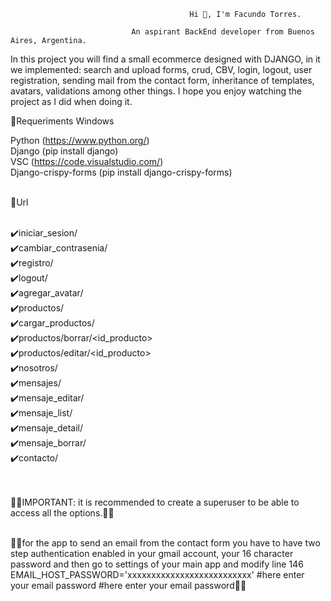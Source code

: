                                             Hi 👋, I'm Facundo Torres.
                                                         
                               An aspirant BackEnd developer from Buenos Aires, Argentina.
                               
                               
                               
In this project you will find a small ecommerce designed with DJANGO, in it we implemented: search and upload forms, crud, CBV, login, logout, user registration, sending mail from the contact form, inheritance of templates, avatars, validations among other things. I hope you enjoy watching the project as I did when doing it.

🔅Requeriments Windows<br>

Python (https://www.python.org/)<br>
Django (pip install django)<br>
VSC (https://code.visualstudio.com/)<br>
Django-crispy-forms (pip install django-crispy-forms)<br><br>

🔅Url<br><br>

✔️iniciar_sesion/<br>
✔️cambiar_contrasenia/<br>
✔️registro/<br>
✔️logout/<br>
✔️agregar_avatar/<br>
✔️productos/<br>
✔️cargar_productos/<br>
✔️productos/borrar/<id_producto><br>
✔️productos/editar/<id_producto><br>
✔️nosotros/<br>
✔️mensajes/<br>
✔️mensaje_editar/<br>
✔️mensaje_list/<br>
✔️mensaje_detail/<br>
✔️mensaje_borrar/<br>
✔️contacto/<br><br><br>


🚩🚩IMPORTANT: it is recommended to create a superuser to be able to access all the options.🚩🚩<br><br>

🚩🚩for the app to send an email from the contact form you have to have two step authentication enabled in your gmail account, your 16 character password and then go to settings of your main app and modify line 146 EMAIL_HOST_PASSWORD='xxxxxxxxxxxxxxxxxxxxxxxxxx' #here enter your email password #here enter your email password🚩🚩
